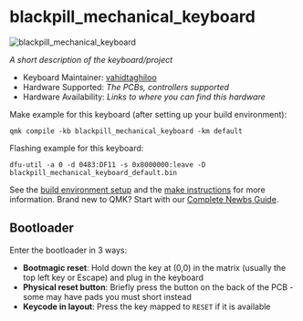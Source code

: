 # blackpill_mechanical_keyboard

![blackpill_mechanical_keyboard]()

*A short description of the keyboard/project*

* Keyboard Maintainer: [vahidtaghiloo](https://github.com/vahidtaghiloo)
* Hardware Supported: *The PCBs, controllers supported*
* Hardware Availability: *Links to where you can find this hardware*

Make example for this keyboard (after setting up your build environment):

    qmk compile -kb blackpill_mechanical_keyboard -km default

Flashing example for this keyboard:

    dfu-util -a 0 -d 0483:DF11 -s 0x8000000:leave -D blackpill_mechanical_keyboard_default.bin

See the [build environment setup](https://docs.qmk.fm/#/getting_started_build_tools) and the [make instructions](https://docs.qmk.fm/#/getting_started_make_guide) for more information. Brand new to QMK? Start with our [Complete Newbs Guide](https://docs.qmk.fm/#/newbs).

## Bootloader

Enter the bootloader in 3 ways:

* **Bootmagic reset**: Hold down the key at (0,0) in the matrix (usually the top left key or Escape) and plug in the keyboard
* **Physical reset button**: Briefly press the button on the back of the PCB - some may have pads you must short instead
* **Keycode in layout**: Press the key mapped to `RESET` if it is available
